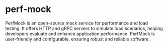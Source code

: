 # perf-mock
PerfMock is an open-source mock service for performance and load testing. It offers HTTP and gRPC servers to simulate load scenarios, helping developers evaluate and enhance application performance. PerfMock is user-friendly and configurable, ensuring robust and reliable software.
